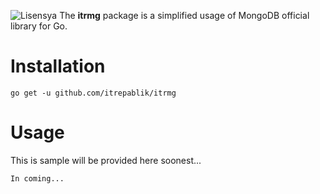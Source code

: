 ![Lisensya](https://user-images.githubusercontent.com/58651329/79626813-ae0d2b00-8165-11ea-9c64-0419b7b91ece.png)
The **itrmg** package is a simplified usage of MongoDB official library for Go.

# Installation
```
go get -u github.com/itrepablik/itrmg
```

# Usage
This is sample will be provided here soonest...
```
In coming...
```

